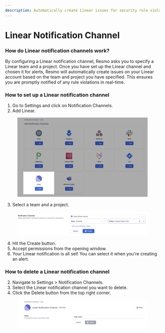 ```yaml
---
description: Automatically create Linear issues for security rule violations
---
```


# Linear Notification Channel

### How do Linear notification channels work?

By configuring a Linear notification channel, Resmo asks you to specify a Linear team and a project. Once you have set up the Linear channel and chosen it for alerts, Resmo will automatically create issues on your Linear account based on the team and project you have specified. This ensures you are promptly notified of any rule violations in real-time.

### How to set up a Linear notification channel

1. Go to Settings and click on Notification Channels.
2. Add Linear.

<figure><img src="../.gitbook/assets/add-linear.png" alt=""><figcaption></figcaption></figure>

3. Select a team and a project.

<figure><img src="../.gitbook/assets/linear-channel.png" alt=""><figcaption></figcaption></figure>

4. Hit the Create button.
5. Accept permissions from the opening window.
6. Your Linear notification is all set! You can select it when you're creating an alert.

### How to delete a Linear notification channel

2. Navigate to Settings > Notification Channels.
3. Select the Linear notification channel you want to delete.
4. Click the Delete button from the top right corner.

<figure><img src="../.gitbook/assets/remove-linear.png" alt=""><figcaption></figcaption></figure>
